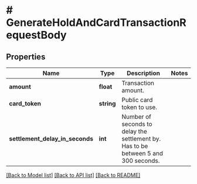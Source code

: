 # # GenerateHoldAndCardTransactionRequestBody

## Properties

Name | Type | Description | Notes
------------ | ------------- | ------------- | -------------
**amount** | **float** | Transaction amount. |
**card_token** | **string** | Public card token to use. |
**settlement_delay_in_seconds** | **int** | Number of seconds to delay the settlement by. Has to be between 5 and 300 seconds. |

[[Back to Model list]](../../README.md#models) [[Back to API list]](../../README.md#endpoints) [[Back to README]](../../README.md)
